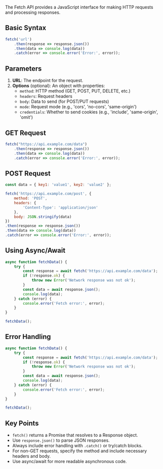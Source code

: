 The Fetch API provides a JavaScript interface for making HTTP requests and processing responses.

## Basic Syntax

```javascript
fetch('url')
    .then(response => response.json())
    .then(data => console.log(data))
    .catch(error => console.error('Error:', error));
```

## Parameters

1. **URL**: The endpoint for the request.
2. **Options** (optional): An object with properties:
   - `method`: HTTP method (GET, POST, PUT, DELETE, etc.)
   - `headers`: Request headers
   - `body`: Data to send (for POST/PUT requests)
   - `mode`: Request mode (e.g., 'cors', 'no-cors', 'same-origin')
   - `credentials`: Whether to send cookies (e.g., 'include', 'same-origin', 'omit')

## GET Request

```javascript
fetch("https://api.example.com/data")
    .then(response => response.json())
    .then(data => console.log(data))
    .catch(error => console.error('Error:', error));
```

## POST Request

```javascript
const data = { key1: 'value1', key2: 'value2' };

fetch('https://api.example.com/post', {
    method: 'POST',
    headers: {
        'Content-Type': 'application/json'
    },
    body: JSON.stringify(data)
})
.then(response => response.json())
.then(data => console.log(data))
.catch(error => console.error('Error:', error));
```

## Using Async/Await

```javascript
async function fetchData() {
    try {
        const response = await fetch('https://api.example.com/data');
        if (!response.ok) {
            throw new Error('Network response was not ok');
        }
        const data = await response.json();
        console.log(data);
    } catch (error) {
        console.error('Fetch error:', error);
    }
}

fetchData();
```

## Error Handling

```javascript
async function fetchData() {
    try {
        const response = await fetch('https://api.example.com/data');
        if (!response.ok) {
            throw new Error('Network response was not ok');
        }
        const data = await response.json();
        console.log(data);
    } catch (error) {
        console.error('Fetch error:', error);
    }
}

fetchData();
```

## Key Points

- `fetch()` returns a Promise that resolves to a Response object.
- Use `response.json()` to parse JSON responses.
- Always include error handling with `.catch()` or try/catch blocks.
- For non-GET requests, specify the method and include necessary headers and body.
- Use async/await for more readable asynchronous code.